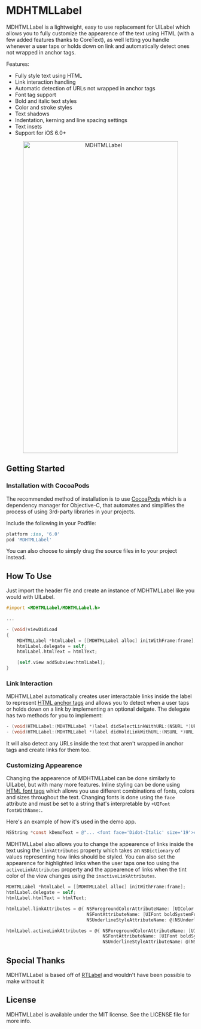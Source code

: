 MDHTMLLabel
===========

MDHTMLLabel is a lightweight, easy to use replacement for UILabel which allows you to fully customize the appearence of the text using HTML (with a few added features thanks to CoreText), as well letting you handle whenever a user taps or holds down on link and automatically detect ones not wrapped in anchor tags.

Features:

- Fully style text using HTML
- Link interaction handling
- Automatic detection of URLs not wrapped in anchor tags
- Font tag support
- Bold and italic text styles
- Color and stroke styles
- Text shadows
- Indentation, kerning and line spacing settings
- Text insets
- Support for iOS 6.0+

<p align="center" >
  <img src="https://raw.github.com/mattdonnelly/MDHTMLLabel/master/Screenshot.png" alt="MDHTMLLabel" title="MDHTMLLabel" width="414" height="834">
</p>

## Getting Started

### Installation with CocoaPods

The recommended method of installation is to use [CocoaPods](http://cocoapods.org) which is a dependency manager for Objective-C, that automates and simplifies the process of using 3rd-party libraries in your projects.

Include the following in your Podfile:

```ruby
platform :ios, '6.0'
pod 'MDHTMLLabel'
```

You can also choose to simply drag the source files in to your project instead.

## How To Use

Just import the header file and create an instance of MDHTMLLabel like you would with UILabel.

```objective-c
#import <MDHTMLLabel/MDHTMLLabel.h>

...

- (void)viewDidLoad
{
    MDHTMLLabel *htmlLabel = [[MDHTMLLabel alloc] initWithFrame:frame];
    htmlLabel.delegate = self;
    htmlLabel.htmlText = htmlText;

    [self.view addSubview:htmlLabel];
}
```

### Link Interaction

MDHTMLLabel automatically creates user interactable links inside the label to represent [HTML anchor tags](https://www.scaler.com/topics/anchor-tag-in-html/) and allows you to detect when a user taps or holds down on a link by implementing an optional delgate. The delegate has two methods for you to implement:

```objective-c
- (void)HTMLLabel:(MDHTMLLabel *)label didSelectLinkWithURL:(NSURL *)URL
- (void)HTMLLabel:(MDHTMLLabel *)label didHoldLinkWithURL:(NSURL *)URL
```

It will also detect any URLs inside the text that aren't wrapped in anchor tags and create links for them too.

### Customizing Appearence

Changing the appearence of MDHTMLLabel can be done similarly to UILabel, but with many more features. Inline styling can be done using [HTML font tags](http://www.w3schools.com/tags/tag_font.asp) which allows you use different combinations of fonts, colors and sizes throughout the text. Changing fonts is done using the `face` attribute and must be set to a string that's interpretable by `+UIFont fontWithName:`.

Here's an example of how it's used in the demo app.

```objective-c
NSString *const kDemoText = @"... <font face='Didot-Italic' size='19'>customise</font>  ..."
```

MDHTMLLabel also allows you to change the appearence of links inside the text using the `linkAttributes` property which takes an `NSDictionary` of values representing how links should be styled. You can also set the appearence for highlighted links when the user taps one too using the `activeLinkAttributes` property and the appearence of links when the tint color of the view changes using the `inactiveLinkAttributes`.

```objective-c
MDHTMLLabel *htmlLabel = [[MDHTMLLabel alloc] initWithFrame:frame];
htmlLabel.delegate = self;
htmlLabel.htmlText = htmlText;

htmlLabel.linkAttributes = @{ NSForegroundColorAttributeName: [UIColor blueColor],
                              NSFontAttributeName: [UIFont boldSystemFontOfSize:htmlLabel.font.pointSize],
                              NSUnderlineStyleAttributeName: @(NSUnderlineStyleSingle) };

htmlLabel.activeLinkAttributes = @{ NSForegroundColorAttributeName: [UIColor redColor],
                                    NSFontAttributeName: [UIFont boldSystemFontOfSize:htmlLabel.font.pointSize],
                                    NSUnderlineStyleAttributeName: @(NSUnderlineStyleSingle) };
```

## Special Thanks

MDHTMLLabel is based off of [RTLabel](https://github.com/honcheng/RTLabel) and wouldn't have been possible to make without it

## License

MDHTMLLabel is available under the MIT license. See the LICENSE file for more info.

